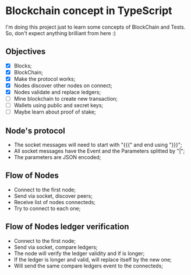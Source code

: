 # Blockchain concept in TypeScript
I'm doing this project just to learn some concepts of BlockChain and Tests. So, don't expect anything brilliant from here :)

## Objectives
- [x] Blocks;
- [x] BlockChain;
- [X] Make the protocol works;
- [X] Nodes discover other nodes on connect;
- [X] Nodes validate and replace ledgers;
- [ ] Mine blockchain to create new transaction;
- [ ] Wallets using public and secret keys;
- [ ] Maybe learn about proof of stake;

## Node's protocol
- The socket messages will need to start with "{{{" and end using "}}}";
- All socket messages have the Event and the Parameters splitted by "|";
- The parameters are JSON encoded;

## Flow of Nodes
- Connect to the first node;
- Send via socket, discover peers;
- Receive list of nodes connecteds;
- Try to connect to each one;

## Flow of Nodes ledger verification
- Connect to the first node;
- Send via socket, compare ledgers;
- The node will verify the ledger validity and if is longer;
- If the ledger is longer and valid, will replace itself by the new one;
- Will send the same compare ledgers event to the connecteds;

